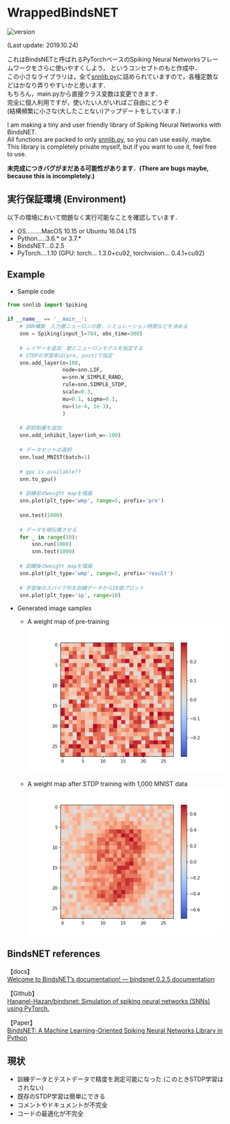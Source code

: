 # WrappedBindsNET
![version](https://img.shields.io/badge/version-0.1.4-lightgray.svg?style=flat)

(Last update: 2019.10.24)  
  
これはBindsNETと呼ばれるPyTorchベースのSpiking Neural Networksフレームワークをさらに使いやすくしよう，
というコンセプトのもと作成中．  
この小さなライブラリは，全て[snnlib.py](snnlib.py)に詰められていますので，各種定数などはかなり弄りやすいかと思います．  
もちろん，main.pyから直接クラス変数は変更できます．  
完全に個人利用ですが，使いたい人がいればご自由にどうぞ   
(結構頻繁に小さな(大したことない)アップデートをしています．)   
  
I am making a tiny and user friendly library of Spiking Neural Networks with BindsNET.  
All functions are packed to only [snnlib.py](snnlib.py), so you can use easily, maybe.  
This library is completely private myself, but if you want to use it, feel free to use.  
  
**未完成につきバグがまだある可能性があります．(There are bugs maybe, because this is incompletely.)**   

## 実行保証環境 (Environment)
以下の環境において問題なく実行可能なことを確認しています．  

* OS.........MacOS 10.15 or Ubuntu 16.04 LTS
* Python.....3.6.* or 3.7.*
* BindsNET...0.2.5
* PyTorch....1.10 
  (GPU: torch... 1.3.0+cu92, torchvision... 0.4.1+cu92)

## Example
* Sample code
```python
from snnlib import Spiking

if __name__ == '__main__':
    # SNN構築　入力層ニューロンの数，シミュレーション時間などを決める
    snn = Spiking(input_l=784, obs_time=300)

    # レイヤーを追加　数とニューロンモデルを指定する
    # STDPの学習率は(pre, post)で指定
    snn.add_layer(n=100,
                  node=snn.LIF,
                  w=snn.W_SIMPLE_RAND,
                  rule=snn.SIMPLE_STDP,
                  scale=0.3,
                  mu=0.1, sigma=0.1,
                  nu=(1e-4, 1e-3),
                  )

    # 即抑制層を追加
    snn.add_inhibit_layer(inh_w=-100)

    # データセットの選択
    snn.load_MNIST(batch=1)

    # gpu is available??
    snn.to_gpu()

    # 訓練前のweight mapを描画
    snn.plot(plt_type='wmp', range=5, prefix='pre')

    snn.test(1000)

    # データを順伝播させる
    for _ in range(10):
        snn.run(1000)
        snn.test(1000)

    # 訓練後のweight mapを描画
    snn.plot(plt_type='wmp', range=5, prefix='result')

    # 学習後のスパイク列を訓練データから10個プロット
    snn.plot(plt_type='sp', range=10)

```

* Generated image samples
    * A weight map of pre-training 
      ![pre_training](sample_images/img1.png)  
        
    * A weight map after STDP training with 1,000 MNIST data
      ![pre_training](sample_images/img2.png)  


## BindsNET references
【docs】  
 [Welcome to BindsNET’s documentation! &mdash; bindsnet 0.2.5 documentation](https://bindsnet-docs.readthedocs.io)  
 
【Github】  
[Hananel-Hazan/bindsnet: Simulation of spiking neural networks (SNNs) using PyTorch.](https://github.com/Hananel-Hazan/bindsnet)  

【Paper】  
[BindsNET: A Machine Learning-Oriented Spiking Neural Networks Library in Python](https://www.frontiersin.org/articles/10.3389/fninf.2018.00089/full)

## 現状
* 訓練データとテストデータで精度を測定可能になった (このときSTDP学習はされない)
* 既存のSTDP学習は簡単にできる
* コメントやドキュメントが不完全
* コードの最適化が不完全
